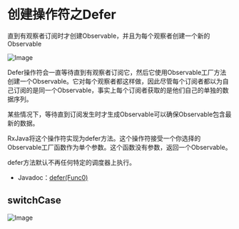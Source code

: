 # 创建操作符之Defer

 直到有观察者订阅时才创建Observable，并且为每个观察者创建一个新的Observable

 ![Image]()

 Defer操作符会一直等待直到有观察者订阅它，然后它使用Observable工厂方法创建一个Observable。它对每个观察者都这样做，因此尽管每个订阅者都以为自己订阅的是同一个Observable，事实上每个订阅者获取的是他们自己的单独的数据序列。

 某些情况下，等待直到订阅发生时才生成Observable可以确保Observable包含最新的数据。

 RxJava将这个操作符实现为defer方法。这个操作符接受一个你选择的Observable工厂函数作为单个参数。这个函数没有参数，返回一个Observable。

 defer方法默认不再任何特定的调度器上执行。

- Javadoc：[defer(Func0)](http://reactivex.io/RxJava/javadoc/rx/Observable.html#defer)

## switchCase

 ![Image]()